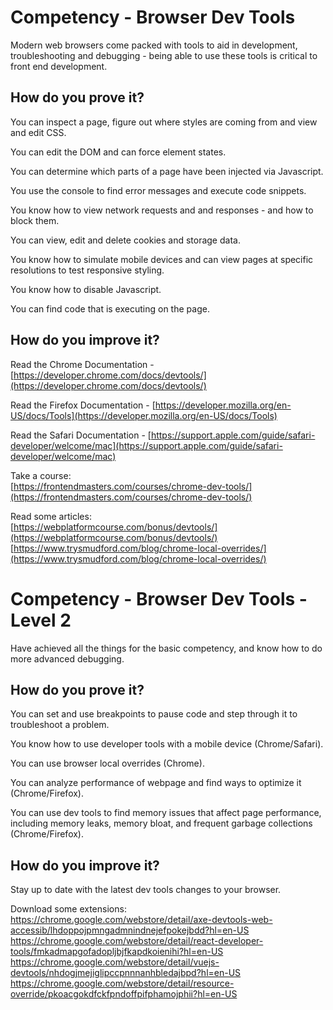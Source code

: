 # Competency - Browser Dev Tools

Modern web browsers come packed with tools to aid in development, troubleshooting and debugging - being able to use these tools is critical to front end development.

## How do you prove it?

You can inspect a page, figure out where styles are coming from and view and edit CSS.

You can edit the DOM and can force element states.

You can determine which parts of a page have been injected via Javascript.

You use the console to find error messages and execute code snippets.

You know how to view network requests and and responses - and how to block them.

You can view, edit and delete cookies and storage data.

You know how to simulate mobile devices and can view pages at specific resolutions to test responsive styling.

You know how to disable Javascript.

You can find code that is executing on the page.

## How do you improve it?

Read the Chrome Documentation - [https://developer.chrome.com/docs/devtools/](https://developer.chrome.com/docs/devtools/)

Read the Firefox Documentation - [https://developer.mozilla.org/en-US/docs/Tools](https://developer.mozilla.org/en-US/docs/Tools)

Read the Safari Documentation - [https://support.apple.com/guide/safari-developer/welcome/mac](https://support.apple.com/guide/safari-developer/welcome/mac)

Take a course:  
[https://frontendmasters.com/courses/chrome-dev-tools/](https://frontendmasters.com/courses/chrome-dev-tools/)  

Read some articles:  
[https://webplatformcourse.com/bonus/devtools/](https://webplatformcourse.com/bonus/devtools/)  
[https://www.trysmudford.com/blog/chrome-local-overrides/](https://www.trysmudford.com/blog/chrome-local-overrides/)  

# Competency - Browser Dev Tools - Level 2

Have achieved all the things for the basic competency, and know how to do more advanced debugging.

## How do you prove it?

You can set and use breakpoints to pause code and step through it to troubleshoot a problem.

You know how to use developer tools with a mobile device (Chrome/Safari).

You can use browser local overrides (Chrome).

You can analyze performance of webpage and find ways to optimize it (Chrome/Firefox).

You can use dev tools to find memory issues that affect page performance, including memory leaks, memory bloat, and frequent garbage collections (Chrome/Firefox).

## How do you improve it?

Stay up to date with the latest dev tools changes to your browser.

Download some extensions:  
https://chrome.google.com/webstore/detail/axe-devtools-web-accessib/lhdoppojpmngadmnindnejefpokejbdd?hl=en-US
https://chrome.google.com/webstore/detail/react-developer-tools/fmkadmapgofadopljbjfkapdkoienihi?hl=en-US
https://chrome.google.com/webstore/detail/vuejs-devtools/nhdogjmejiglipccpnnnanhbledajbpd?hl=en-US
https://chrome.google.com/webstore/detail/resource-override/pkoacgokdfckfpndoffpifphamojphii?hl=en-US
